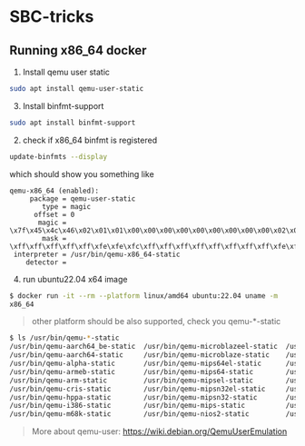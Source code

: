 # SBC-tricks

## Running x86_64 docker

1. Install qemu user static

```bash
sudo apt install qemu-user-static
```

3. Install binfmt-support

```bash
sudo apt install binfmt-support
```

2. check if x86_64 binfmt is registered

```bash
update-binfmts --display
```

which should show you something like

```
qemu-x86_64 (enabled):
     package = qemu-user-static
        type = magic
      offset = 0
       magic = \x7f\x45\x4c\x46\x02\x01\x01\x00\x00\x00\x00\x00\x00\x00\x00\x00\x02\x00\x3e\x00
        mask = \xff\xff\xff\xff\xff\xfe\xfe\xfc\xff\xff\xff\xff\xff\xff\xff\xff\xfe\xff\xff\xff
 interpreter = /usr/bin/qemu-x86_64-static
    detector =
```

4. run ubuntu22.04 x64 image

```bash
$ docker run -it --rm --platform linux/amd64 ubuntu:22.04 uname -m
x86_64
```

> other platform should be also supported, check you qemu-*-static

```bash
$ ls /usr/bin/qemu-*-static
/usr/bin/qemu-aarch64_be-static  /usr/bin/qemu-microblazeel-static  /usr/bin/qemu-or1k-static        /usr/bin/qemu-sh4-static
/usr/bin/qemu-aarch64-static     /usr/bin/qemu-microblaze-static    /usr/bin/qemu-ppc64abi32-static  /usr/bin/qemu-sparc32plus-static
/usr/bin/qemu-alpha-static       /usr/bin/qemu-mips64el-static      /usr/bin/qemu-ppc64le-static     /usr/bin/qemu-sparc64-static
/usr/bin/qemu-armeb-static       /usr/bin/qemu-mips64-static        /usr/bin/qemu-ppc64-static       /usr/bin/qemu-sparc-static
/usr/bin/qemu-arm-static         /usr/bin/qemu-mipsel-static        /usr/bin/qemu-ppc-static         /usr/bin/qemu-tilegx-static
/usr/bin/qemu-cris-static        /usr/bin/qemu-mipsn32el-static     /usr/bin/qemu-riscv32-static     /usr/bin/qemu-x86_64-static
/usr/bin/qemu-hppa-static        /usr/bin/qemu-mipsn32-static       /usr/bin/qemu-riscv64-static     /usr/bin/qemu-xtensaeb-static
/usr/bin/qemu-i386-static        /usr/bin/qemu-mips-static          /usr/bin/qemu-s390x-static       /usr/bin/qemu-xtensa-static
/usr/bin/qemu-m68k-static        /usr/bin/qemu-nios2-static         /usr/bin/qemu-sh4eb-static
```

> More about qemu-user: https://wiki.debian.org/QemuUserEmulation
